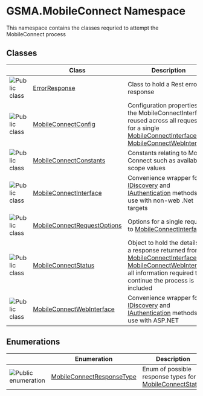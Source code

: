 GSMA.MobileConnect Namespace
============================
This namespace contains the classes requried to attempt the MobileConnect process


Classes
-------

                | Class                            | Description                                                                                                                                                                        
--------------- | -------------------------------- | ---------------------------------------------------------------------------------------------------------------------------------------------------------------------------------- 
![Public class] | [ErrorResponse][1]               | Class to hold a Rest error response                                                                                                                                                
![Public class] | [MobileConnectConfig][2]         | Configuration properties for the MobileConnectInterface, reused across all requests for a single [MobileConnectInterface][3] or [MobileConnectWebInterface][4]                     
![Public class] | [MobileConnectConstants][5]      | Constants relating to Mobile Connect such as available scope values                                                                                                                
![Public class] | [MobileConnectInterface][3]      | Convenience wrapper for [IDiscovery][6] and [IAuthentication][7] methods for use with non-web .Net targets                                                                         
![Public class] | [MobileConnectRequestOptions][8] | Options for a single request to [MobileConnectInterface][3]                                                                                                                        
![Public class] | [MobileConnectStatus][9]         | Object to hold the details of a response returned from [MobileConnectInterface][3] and [MobileConnectWebInterface][4] all information required to continue the process is included 
![Public class] | [MobileConnectWebInterface][4]   | Convenience wrapper for [IDiscovery][6] and [IAuthentication][7] methods for use with ASP.NET                                                                                      


Enumerations
------------

                      | Enumeration                     | Description                                                  
--------------------- | ------------------------------- | ------------------------------------------------------------ 
![Public enumeration] | [MobileConnectResponseType][10] | Enum of possible response types for [MobileConnectStatus][9] 

[1]: ErrorResponse/README.md
[2]: MobileConnectConfig/README.md
[3]: MobileConnectInterface/README.md
[4]: MobileConnectWebInterface/README.md
[5]: MobileConnectConstants/README.md
[6]: ../GSMA.MobileConnect.Discovery/IDiscovery/README.md
[7]: ../GSMA.MobileConnect.Authentication/IAuthentication/README.md
[8]: MobileConnectRequestOptions/README.md
[9]: MobileConnectStatus/README.md
[10]: MobileConnectResponseType/README.md
[11]: ../_icons/Help.png
[Public class]: ../_icons/pubclass.gif "Public class"
[Public enumeration]: ../_icons/pubenumeration.gif "Public enumeration"